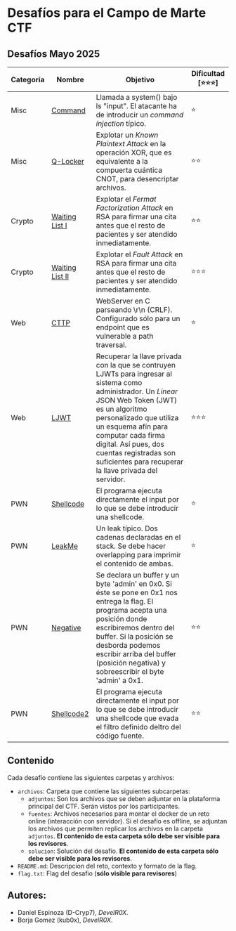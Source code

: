# Desafíos para el Campo de Marte CTF

## Desafíos Mayo 2025

| Categoría | Nombre                           | Objetivo | Dificultad [⭐⭐⭐] |
| ---       | ---                              | ---      |   ---            |
| Misc    | [Command](Mayo/Misc/command) | Llamada a system() bajo ls "input". El atacante ha de introducir un _command injection_ típico.      | ⭐ |
| Misc    | [Q-Locker](Mayo/Misc/Q-Locker) | Explotar un _Known Plaintext Attack_ en la operación XOR, que es equivalente a la compuerta cuántica CNOT, para desencriptar archivos.       | ⭐⭐ |
| Crypto    | [Waiting List I](Mayo/Crypto/Waiting%20List%20I) | Explotar el _Fermat Factorization Attack_ en RSA para firmar una cita antes que el resto de pacientes y ser atendido inmediatamente. | ⭐⭐ |
| Crypto    | [Waiting List II](Mayo/Crypto/Waiting%20List%20II) | Explotar el _Fault Attack_ en RSA para firmar una cita antes que el resto de pacientes y ser atendido inmediatamente. | ⭐⭐⭐ |
| Web    | [CTTP](Mayo/Web/LJWT)         | WebServer en C parseando \r\n (CRLF). Configurado sólo para un endpoint que es vulnerable a path traversal. | ⭐ |
| Web    | [LJWT](Mayo/Web/LJWT)         | Recuperar la llave privada con la que se contruyen LJWTs para ingresar al sistema como administrador. Un _Linear_ JSON Web Token (JWT) es un algoritmo personalizado que utiliza un esquema afín para computar cada firma digital. Así pues, dos cuentas registradas son suficientes para recuperar la llave privada del servidor. | ⭐⭐⭐ |
| PWN    | [Shellcode](Mayo/Pwn/shellcode)   | El programa ejecuta directamente el input por lo que se debe introducir una shellcode.  | ⭐ |
| PWN    | [LeakMe](Mayo/Pwn/LeakMe) | Un leak típico. Dos cadenas declaradas en el stack. Se debe hacer overlapping para imprimir el contenido de ambas.  | ⭐ |
| PWN    | [Negative](Mayo/Pwn/negative) | Se declara un buffer y un byte 'admin' en 0x0. Si éste se pone en 0x1 nos entrega la flag. El programa acepta una posición donde escribiremos dentro del buffer. Si la posición se desborda podemos escribir arriba del buffer (posición negativa) y sobreescribir el byte 'admin' a 0x1.  | ⭐⭐ |
| PWN    | [Shellcode2](Mayo/Pwn/shellcode2) | El programa ejecuta directamente el input por lo que se debe introducir una shellcode que evada el filtro definido deltro del código fuente.  | ⭐⭐ |

## Contenido

Cada desafío contiene las siguientes carpetas y archivos:
* `archivos`: Carpeta que contiene las siguientes subcarpetas:
    * `adjuntos`: Son los archivos que se deben adjuntar en la plataforma principal del CTF. Serán vistos por los participantes.
    * `fuentes`: Archivos necesarios para montar el docker de un reto online (interacción con servidor). Si el desafío es offline, se adjuntan los archivos que permiten replicar los archivos en la carpeta `adjuntos`. **El contenido de esta carpeta sólo debe ser visible para los revisores**.
    * `solucion`: Solución del desafío. **El contenido de esta carpeta sólo debe ser visible para los revisores**.
* `README.md`: Descripcion del reto, contexto y formato de la flag.
* `flag.txt`: Flag del desafio (**sólo visible para revisores**)

## Autores:

* Daniel Espinoza (D-Cryp7), _DevelR0X_.
* Borja Gomez (kub0x), _DevelR0X_.